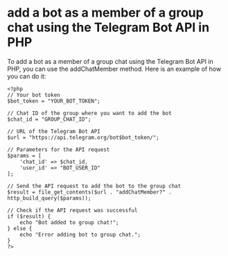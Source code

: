 # add a bot as a member of a group chat using the Telegram Bot API in PHP

To add a bot as a member of a group chat using the Telegram Bot API in PHP, you can use the addChatMember method. Here is an example of how you can do it:

```
<?php
// Your bot token
$bot_token = "YOUR_BOT_TOKEN";

// Chat ID of the group where you want to add the bot
$chat_id = "GROUP_CHAT_ID";

// URL of the Telegram Bot API
$url = "https://api.telegram.org/bot$bot_token/";

// Parameters for the API request
$params = [
    'chat_id' => $chat_id,
    'user_id' => "BOT_USER_ID"
];

// Send the API request to add the bot to the group chat
$result = file_get_contents($url . "addChatMember?" . http_build_query($params));

// Check if the API request was successful
if ($result) {
    echo "Bot added to group chat!";
} else {
    echo "Error adding bot to group chat.";
}
?>
```
